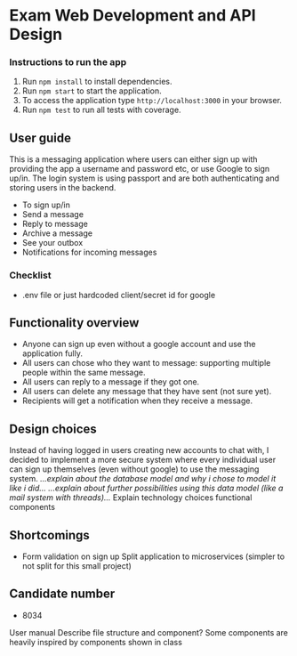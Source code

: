 # Exam Web Development and API Design

### Instructions to run the app
1. Run `npm install` to install dependencies.
2. Run `npm start` to start the application.
3. To access the application  type `http://localhost:3000` in your browser.
4. Run `npm test` to run all tests with coverage.

## User guide
This is a messaging application where users can either sign up with providing the app a username and password etc, or use Google to sign up/in.
The login system is using passport and are both authenticating and storing users in the backend.
* To sign up/in
* Send a message
* Reply to message
* Archive a message
* See your outbox
* Notifications for incoming messages
### Checklist
* .env file or just hardcoded client/secret id for google

## Functionality overview
* Anyone can sign up even without a google account and use the application fully.
* All users can chose who they want to message: supporting multiple people within the same message.
* All users can reply to a message if they got one.
* All users can delete any message that they have sent (not sure yet).
* Recipients will get a notification when they receive a message.
## Design choices
Instead of having logged in users creating new accounts to chat with, I decided to implement a more secure system where every individual user can sign up themselves (even without google) to use the messaging system.
*...explain about the database model and why i chose to model it like i did...*
*...explain about further possibilities using this data model (like a mail system with threads)...*
Explain technology choices functional components

## Shortcomings
* Form validation on sign up
Split application to microservices (simpler to not split for this small project)

## Candidate number
* 8034



User manual
Describe file structure and component?
Some components are heavily inspired by components shown in class